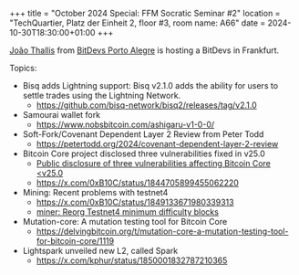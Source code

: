 +++
title = "October 2024 Special: FFM Socratic Seminar #2"
location = "TechQuartier, Platz der Einheit 2, floor #3, room name: A66"
date = 2024-10-30T18:30:00+01:00
+++

[João Thallis](https://joaothallis.com/) from [BitDevs Porto Alegre](https://poabitdevs.org/) is hosting a BitDevs in Frankfurt.

Topics:

- Bisq adds Lightning support: Bisq v2.1.0 adds the ability for users to settle trades using the Lightning Network.
  - https://github.com/bisq-network/bisq2/releases/tag/v2.1.0
- Samourai wallet fork
  - https://www.nobsbitcoin.com/ashigaru-v1-0-0/
- Soft-Fork/Covenant Dependent Layer 2 Review from Peter Todd
  - https://petertodd.org/2024/covenant-dependent-layer-2-review
- Bitcoin Core project disclosed three vulnerabilities fixed in v25.0
  - [Public disclosure of three vulnerabilities affecting Bitcoin Core <v25.0](https://groups.google.com/g/bitcoindev/c/WeSDeV8YOSA/m/5zE3n2lxAAAJ)
  - https://x.com/0xB10C/status/1844705899455062220
- Mining: Recent problems with testnet4
  - https://x.com/0xB10C/status/1849133671980339313
  - [miner: Reorg Testnet4 minimum difficulty blocks](https://github.com/bitcoin/bitcoin/pull/31117)
- Mutation-core: A mutation testing tool for Bitcoin Core
  - https://delvingbitcoin.org/t/mutation-core-a-mutation-testing-tool-for-bitcoin-core/1119
- Lightspark unveiled new L2, called Spark
  - https://x.com/kphur/status/1850001832787210365
